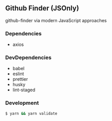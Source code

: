 ## Github Finder (JSOnly)

github-finder via modern JavaScript approaches

### Dependencies

- axios

### DevDependencies

- babel
- eslint
- prettier
- husky
- lint-staged

### Development

```bash
$ yarn && yarn validate
```
